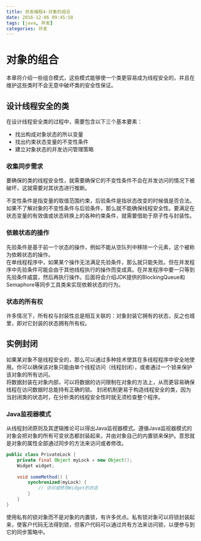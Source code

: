 ```yaml
---
title: 并发编程4-对象的组合
date: 2016-12-06 09:45:58
tags: [java, 并发]
categories: 并发
---
```


# 对象的组合

本章将介绍一些组合模式，这些模式能够使一个类更容易成为线程安全的，并且在维护这些类时不会无意中破坏类的安全性保证。

## 设计线程安全的类

在设计线程安全类的过程中，需要包含以下三个基本要素：

* 找出构成对象状态的所以变量
* 找出约束状态变量的不变性条件
* 建立对象状态的并发访问管理策略

### 收集同步需求
要确保的类的线程安全性，就需要确保它的不变性条件不会在并发访问的情况下被破坏，这就需要对其状态进行推断。		
<!--more-->
不变性条件是指变量的取值范围约束，后验条件是指状态改变的时候值是否合法。
如果不了解对象的不变性条件与后验条件，那么就不能确保线程安全性。要满足在状态变量的有效值或状态转换上的各种约束条件，就需要借助于原子性与封装性。

### 依赖状态的操作
先验条件是基于前一个状态的操作，例如不能从空队列中移除一个元素，这个被称为依赖状态的操作。	
在单线程程序中，如果某个操作无法满足先验条件，那么就只能失败。但在并发程序中先验条件可能会由于其他线程执行的操作而变成真。在并发程序中要一只等到先验条件威震，然后再执行操作。后面将会介绍JDK提供的BlockingQueue和Semaphore等同步工具类来实现依赖状态的行为。

### 状态的所有权
许多情况下，所有权与封装性总是相互关联的：对象封装它拥有的状态，反之也城里，即对它封装的状态拥有所有权。

## 实例封闭
如果某对象不是线程安全的，那么可以通过多种技术使其在多线程程序中安全地使用。你可以确保该对象只能由单个线程访问（线程封闭），或者通过一个锁来保护该对象的所有访问。		
将数据封装在对象内部，可以将数据的访问限制在对象的方法上，从而更容易确保线程在访问数据时总能持有正确的锁。
封闭机制更易于构造线程安全的类，因为当封闭类的状态时，在分析类的线程安全性时就无须检查整个程序。

### Java监视器模式
从线程封闭原则及其逻辑推论可以得出Java监视器模式。遵循Java监视器模式的对象会把对象的所有可变状态都封装起来，并由对象自己的内置锁来保护。意思就是对象的属性全部通过同步的方法来访问或者修改。

```java
public class PrivateLock {
	private final Object myLock = new Object();
	Widget widget;
	
	void someMethod() {
		synchronized(myLock) {
			// 访问或修改Widget的状态
		}
	}
}
```
使用私有的锁对象而不是对象的内置锁，有许多优点。私有锁对象可以将锁封装起来，使客户代码无法得到锁，但客户代码可以通过共有方法来访问锁，以便参与到它的同步策略中。